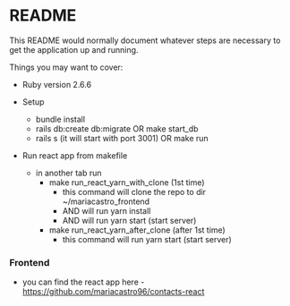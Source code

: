 # README

This README would normally document whatever steps are necessary to get the
application up and running.

Things you may want to cover:

- Ruby version
  2.6.6

- Setup

  - bundle install
  - rails db:create db:migrate OR make start_db
  - rails s (it will start with port 3001) OR make run

- Run react app from makefile
  - in another tab run
    - make run_react_yarn_with_clone (1st time)
      - this command will clone the repo to dir ~/mariacastro_frontend
      - AND will run yarn install
      - AND will run yarn start (start server)
    - make run_react_yarn_after_clone (after 1st time)
      - this command will run yarn start (start server)

### Frontend

- you can find the react app here - https://github.com/mariacastro96/contacts-react

